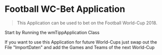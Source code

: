 # Football WC-Bet Application

>This Application can be used to bet on the Football World-Cup 2018.

Start by Running the wmTippApplication Class

If you want to use this Application for future World-Cups just swap out the File "ImportDaten" and add the Games and Teams of the next World-Cup